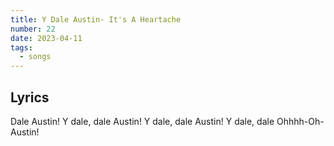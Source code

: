 ```yaml
---
title: Y Dale Austin- It's A Heartache
number: 22
date: 2023-04-11
tags:
  - songs
---
```


## Lyrics

Dale Austin!
Y dale, dale Austin!
Y dale, dale Austin!
Y dale, dale Ohhhh-Oh-Austin!
